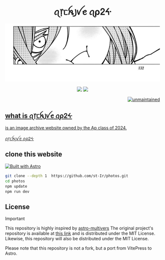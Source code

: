 <h1 align="center">ꪖ᥅ᥴꫝ꠸ꪜꫀ ꪖρᒿᔰ</h1>
<p align="center">
<img src="public/134.jpg"/>
</p>
<p align="center">
 <img src=https://img.shields.io/badge/JavaScript-F7DF1E?style=for-the-badge&logo=javascript&logoColor=black>
  <img src=https://img.shields.io/badge/Vercel-000000?style=for-the-badge&logo=vercel&logoColor=white>

<p align="right">
<a href="#"><img title="unmaintained" src="https://img.shields.io/badge/status-MT-blue.svg"</a>
</p>



## what is ꪖ᥅ᥴꫝ꠸ꪜꫀ ꪖρᒿᔰ

is an image archive website owned by the Ap class of 2024.</br></br>
<a href="https://archiveofap24.vercel.app/"> ꪖ᥅ᥴꫝ꠸ꪜꫀ ꪖρᒿᔰ</a>

 
## clone this website 

[![Built with Astro](https://astro.badg.es/v2/built-with-astro/tiny.svg)](https://astro.build) 
```bash
git clone --depth 1  https://github.com/st-Ir/photos.git
cd photos
npm update
npm run dev
```

## License

> [!IMPORTANT]
> This repository is highly inspired by [astro-multivers](https://astro-multiverse.vercel.app/) The original project's repository is available at [this link](https://github.com/AREA44/astro-multiverse) and is distributed under the MIT License. Likewise, this repository will also be distributed under the MIT License.
> 
> Please note that this repository is not a fork, but a port from VitePress to Astro.
>


